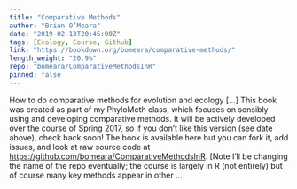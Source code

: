 ```yaml
---
title: "Comparative Methods"
author: "Brian O’Meara"
date: "2019-02-13T20:45:00Z"
tags: [Ecology, Course, Github]
link: "https://bookdown.org/bomeara/comparative-methods/"
length_weight: "20.9%"
repo: "bomeara/ComparativeMethodsInR"
pinned: false
---
```


How to do comparative methods for evolution and ecology [...] This book was created as part of my PhyloMeth class, which focuses on sensibly using and developing comparative methods. It will be actively developed over the course of Spring 2017, so if you don’t like this version (see date above), check back soon! The book is available here but you can fork it, add issues, and look at raw source code at https://github.com/bomeara/ComparativeMethodsInR. [Note I’ll be changing the name of the repo eventually; the course is largely in R (not entirely) but of course many key methods appear in other  ...
